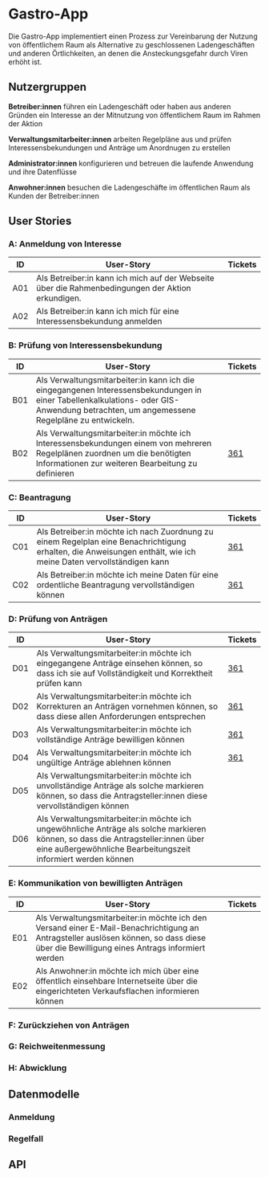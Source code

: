 # Gastro-App

Die Gastro-App implementiert einen Prozess zur Vereinbarung der Nutzung von
öffentlichem Raum als Alternative zu geschlossenen Ladengeschäften und anderen
Örtlichkeiten, an denen die Ansteckungsgefahr durch Viren erhöht ist.

## Nutzergruppen

**Betreiber:innen** führen ein Ladengeschäft oder haben aus anderen Gründen ein Interesse an der Mitnutzung von öffentlichem Raum im Rahmen der Aktion

**Verwaltungsmitarbeiter:innen** arbeiten Regelpläne aus und prüfen Interessensbekundungen und Anträge um Anordnugen zu erstellen

**Administrator:innen** konfigurieren und betreuen die laufende Anwendung und ihre Datenflüsse

**Anwohner:innen** besuchen die Ladengeschäfte im öffentlichen Raum als Kunden der Betreiber:innen

## User Stories

### A: Anmeldung von Interesse

| ID  | User-Story                                                                                        | Tickets |
| --- | ------------------------------------------------------------------------------------------------- | ------- |
| A01 | Als Betreiber:in kann ich mich auf der Webseite über die Rahmenbedingungen der Aktion erkundigen. |
| A02 | Als Betreiber:in kann ich mich für eine Interessensbekundung anmelden                             |

### B: Prüfung von Interessensbekundung

| ID  | User-Story                                                                                                                                                                             | Tickets                                                         |
| --- | -------------------------------------------------------------------------------------------------------------------------------------------------------------------------------------- | --------------------------------------------------------------- |
| B01 | Als Verwaltungsmitarbeiter:in kann ich die eingegangenen Interessensbekundungen in einer Tabellenkalkulations- oder GIS-Anwendung betrachten, um angemessene Regelpläne zu entwickeln. |
| B02 | Als Verwaltungsmitarbeiter:in möchte ich Interessensbekundungen einem von mehreren Regelplänen zuordnen um die benötigten Informationen zur weiteren Bearbeitung zu definieren         | [361](https://github.com/FixMyBerlin/fixmy.platform/issues/361) |

### C: Beantragung

| ID  | User-Story                                                                                                                                                       | Tickets                                                         |
| --- | ---------------------------------------------------------------------------------------------------------------------------------------------------------------- | --------------------------------------------------------------- |
| C01 | Als Betreiber:in möchte ich nach Zuordnung zu einem Regelplan eine Benachrichtigung erhalten, die Anweisungen enthält, wie ich meine Daten vervollständigen kann | [361](https://github.com/FixMyBerlin/fixmy.platform/issues/361) |
| C02 | Als Betreiber:in möchte ich meine Daten für eine ordentliche Beantragung vervollständigen können                                                                 | [361](https://github.com/FixMyBerlin/fixmy.platform/issues/361) |

### D: Prüfung von Anträgen

| ID  | User-Story                                                                                                                                                                                       | Tickets                                                         |
| --- | ------------------------------------------------------------------------------------------------------------------------------------------------------------------------------------------------ | --------------------------------------------------------------- |
| D01 | Als Verwaltungsmitarbeiter:in möchte ich eingegangene Anträge einsehen können, so dass ich sie auf Vollständigkeit und Korrektheit prüfen kann                                                   | [361](https://github.com/FixMyBerlin/fixmy.platform/issues/361) |
| D02 | Als Verwaltungsmitarbeiter:in möchte ich Korrekturen an Anträgen vornehmen können, so dass diese allen Anforderungen entsprechen                                                                 | [361](https://github.com/FixMyBerlin/fixmy.platform/issues/361) |
| D03 | Als Verwaltungsmitarbeiter:in möchte ich vollständige Anträge bewilligen können                                                                                                                  | [361](https://github.com/FixMyBerlin/fixmy.platform/issues/361) |
| D04 | Als Verwaltungsmitarbeiter:in möchte ich ungültige Anträge ablehnen können                                                                                                                       | [361](https://github.com/FixMyBerlin/fixmy.platform/issues/361) |
| D05 | Als Verwaltungsmitarbeiter:in möchte ich unvollständige Anträge als solche markieren können, so dass die Antragsteller:innen diese vervollständigen können                                       |
| D06 | Als Verwaltungsmitarbeiter:in möchte ich ungewöhnliche Anträge als solche markieren können, so dass die Antragsteller:innen über eine außergewöhnliche Bearbeitungszeit informiert werden können |

### E: Kommunikation von bewilligten Anträgen

| ID  | User-Story                                                                                                                                                                              | Tickets |
| --- | --------------------------------------------------------------------------------------------------------------------------------------------------------------------------------------- | ------- |
| E01 | Als Verwaltungsmitarbeiter:in möchte ich den Versand einer E-Mail-Benachrichtigung an Antragsteller auslösen können, so dass diese über die Bewilligung eines Antrags informiert werden |
| E02 | Als Anwohner:in möchte ich mich über eine öffentlich einsehbare Internetseite über die eingerichteten Verkaufsflachen informieren können                                                |

### F: Zurückziehen von Anträgen

### G: Reichweitenmessung

### H: Abwicklung

## Datenmodelle

### Anmeldung

### Regelfall

## API
